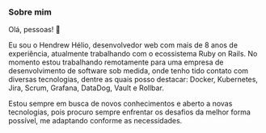 ### Sobre mim

Olá, pessoas! 👋<br>

Eu sou o Hendrew Hélio, desenvolvedor web com mais de 8 anos de experiência, atualmente trabalhando com o ecossistema Ruby on Rails.
No momento estou trabalhando remotamente para uma empresa de desenvolvimento de software sob medida, onde tenho tido contato com diversas tecnologias, dentre as quais posso destacar: Docker, Kubernetes, Jira, Scrum, Grafana, DataDog, Vault e Rollbar.

Estou sempre em busca de novos conhecimentos e aberto a novas tecnologias, pois procuro sempre enfrentar os desafios da melhor forma possível, me adaptando conforme as necessidades. 

<!--
**Hendrew/hendrew** is a ✨ _special_ ✨ repository because its `README.md` (this file) appears on your GitHub profile.

Here are some ideas to get you started:

- 🔭 I’m currently working on ...
- 🌱 I’m currently learning ...
- 👯 I’m looking to collaborate on ...
- 🤔 I’m looking for help with ...
- 💬 Ask me about ...
- 📫 How to reach me: ...
- 😄 Pronouns: ...
- ⚡ Fun fact: ...
-->
